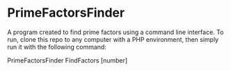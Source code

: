 # PrimeFactorsFinder

A program created to find prime factors using a command line interface. To run, clone this repo to any computer with a PHP environment, then simply run it with the following command:

PrimeFactorsFinder FindFactors [number]